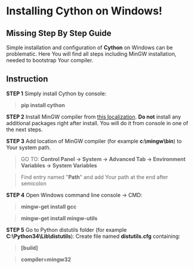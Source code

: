 Installing Cython on Windows!
===================
Missing Step By Step Guide
-------------


Simple installation and configuration of **Cython** on Windows can be problematic. Here You will find all steps including MinGW installation, needed to bootstrap Your compiler.


Instruction
-------------

**STEP 1**
Simply install Cython by console: 
> **pip install cython**

**STEP 2**
Install MinGW compiler from [this localization](http://sourceforge.net/projects/mingw/files/latest/download?source=files).  **Do not** install any additional packages right after install. You will do it from console in one of the next steps.

**STEP 3**
Add location of MinGW compiler (for example **c:\mingw\bin**) to Your system path. 
> GO TO: **Control Panel -> System -> Advanced Tab -> Environment Variables -> System Variables**

> Find entry named "**Path**" and add Your path at the end after semicolon

**STEP 4**
Open Windows command line console -> CMD: 
> **mingw-get install gcc**

> **mingw-get install mingw-utils**

**STEP 5**
Go to Python distutils folder (for example **C:\Python34\Lib\distutils**):
Create file named **distutils.cfg** containing:
> **[build]**

> **compiler=mingw32**
